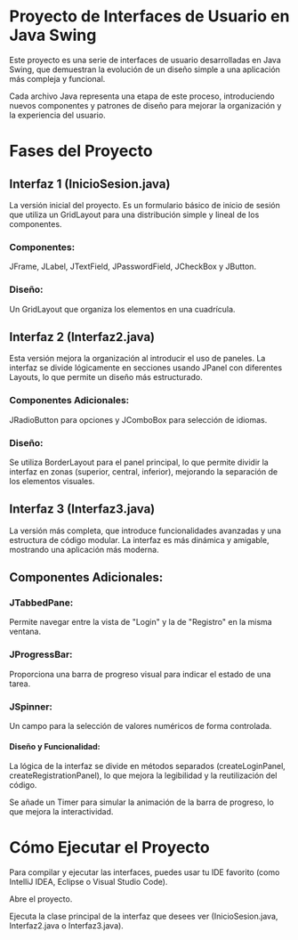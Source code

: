# Proyecto de Interfaces de Usuario en Java Swing
Este proyecto es una serie de interfaces de usuario desarrolladas en Java Swing, que demuestran la evolución de un diseño simple a una aplicación más compleja y funcional.

Cada archivo Java representa una etapa de este proceso, introduciendo nuevos componentes y patrones de diseño para mejorar la organización y la experiencia del usuario.

# Fases del Proyecto
## Interfaz 1 (InicioSesion.java)
La versión inicial del proyecto. Es un formulario básico de inicio de sesión que utiliza un GridLayout para una distribución simple y lineal de los componentes.

### Componentes: 
JFrame, JLabel, JTextField, JPasswordField, JCheckBox y JButton.

### Diseño: 
Un GridLayout que organiza los elementos en una cuadrícula.

## Interfaz 2 (Interfaz2.java)
Esta versión mejora la organización al introducir el uso de paneles. La interfaz se divide lógicamente en secciones usando JPanel con diferentes Layouts, lo que permite un diseño más estructurado.

### Componentes Adicionales: 
JRadioButton para opciones y JComboBox para selección de idiomas.

### Diseño: 
Se utiliza BorderLayout para el panel principal, lo que permite dividir la interfaz en zonas (superior, central, inferior), mejorando la separación de los elementos visuales.

## Interfaz 3 (Interfaz3.java)
La versión más completa, que introduce funcionalidades avanzadas y una estructura de código modular. La interfaz es más dinámica y amigable, mostrando una aplicación más moderna.

## Componentes Adicionales:

### JTabbedPane: 
Permite navegar entre la vista de "Login" y la de "Registro" en la misma ventana.

### JProgressBar: 
Proporciona una barra de progreso visual para indicar el estado de una tarea.

### JSpinner: 
Un campo para la selección de valores numéricos de forma controlada.

#### Diseño y Funcionalidad:

La lógica de la interfaz se divide en métodos separados (createLoginPanel, createRegistrationPanel), lo que mejora la legibilidad y la reutilización del código.

Se añade un Timer para simular la animación de la barra de progreso, lo que mejora la interactividad.

# Cómo Ejecutar el Proyecto
Para compilar y ejecutar las interfaces, puedes usar tu IDE favorito (como IntelliJ IDEA, Eclipse o Visual Studio Code).

Abre el proyecto.

Ejecuta la clase principal de la interfaz que desees ver (InicioSesion.java, Interfaz2.java o Interfaz3.java).
